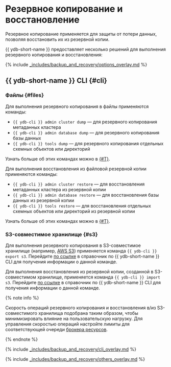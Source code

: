 # Резервное копирование и восстановление

Резервное копирование применяется для защиты от потери данных, позволяя восстановить их из резервной копии.

{{ ydb-short-name }} предоставляет несколько решений для выполнения резервного копирования и восстановления:

{% include [_includes/backup_and_recovery/options_overlay.md](_includes/backup_and_recovery/options_overlay.md) %}

## {{ ydb-short-name }} CLI {#cli}

### Файлы {#files}

Для выполнения резервного копирования в файлы применяются команды:

- `{{ ydb-cli }} admin cluster dump` — для резервного копирования метаданных кластера
- `{{ ydb-cli }} admin database dump` — для резервного копирования базы данных
- `{{ ydb-cli }} tools dump` — для резервного копирования отдельных схемных объектов или директорий

Узнать больше об этих командах можно в [{#T}](../../reference/ydb-cli/export-import/tools-dump.md).

Для выполнения восстановления из файловой резервной копии применяются команды:

- `{{ ydb-cli }} admin cluster restore` — для восстановления метаданных кластера из резервной копии
- `{{ ydb-cli }} admin database restore` — для восстановления базы данных из резервной копии
- `{{ ydb-cli }} tools restore` — для восстановления отдельных схемных объектов или директорий из резервной копии

Узнать больше об этих командах можно в [{#T}](../../reference/ydb-cli/export-import/tools-restore.md).

### S3-совместимое хранилище {#s3}

Для выполнения резервного копирования в S3-совместимое хранилище (например, [AWS S3](https://docs.aws.amazon.com/AmazonS3/latest/dev/Introduction.html))  применяется команда `{{ ydb-cli }} export s3`. Перейдите [по ссылке](../../reference/ydb-cli/export-import/export-s3.md) в справочник по {{ ydb-short-name }} CLI для получения информации о данной команде.

Для выполнения восстановления из резервной копии, созданной в S3-совместимом хранилище, применяется команда `{{ ydb-cli }} import s3`. Перейдите [по ссылке](../../reference/ydb-cli/export-import/import-s3.md) в справочник по {{ ydb-short-name }} CLI для получения информации о данной команде.

{% note info %}

Скорость операций резервного копирования и восстановления в/из S3-совместимого хранилища подобрана таким образом, чтобы минимизировать влияние на пользовательскую нагрузку. Для управления скоростью операций настройте лимиты для соответствующей очереди [брокера ресурсов](../../reference/configuration/index.md#resource-broker-config).

{% endnote %}

{% include [_includes/backup_and_recovery/cli_overlay.md](_includes/backup_and_recovery/cli_overlay.md) %}

{% include [_includes/backup_and_recovery/others_overlay.md](_includes/backup_and_recovery/others_overlay.md) %}
